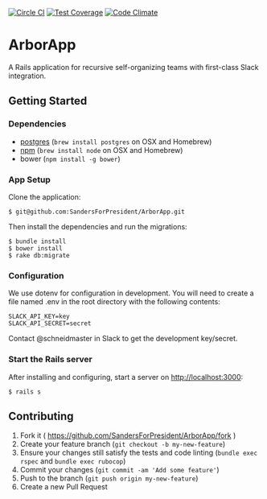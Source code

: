 [![Circle CI](https://circleci.com/gh/SandersForPresident/ArborApp.svg?style=svg)](https://circleci.com/gh/SandersForPresident/ArborApp)
[![Test Coverage](https://codeclimate.com/github/SandersForPresident/ArborApp/badges/coverage.svg)](https://codeclimate.com/github/SandersForPresident/ArborApp/coverage)
[![Code Climate](https://codeclimate.com/github/SandersForPresident/ArborApp/badges/gpa.svg)](https://codeclimate.com/github/SandersForPresident/ArborApp)

# ArborApp

A Rails application for recursive self-organizing teams with first-class Slack integration.

## Getting Started

### Dependencies

* [postgres](https://wiki.postgresql.org/wiki/Detailed_installation_guides) (`brew install postgres` on OSX and Homebrew)
* [npm](https://docs.npmjs.com/getting-started/installing-node) (`brew install node` on OSX and Homebrew)
* bower (`npm install -g bower`)

### App Setup

Clone the application:

```
$ git@github.com:SandersForPresident/ArborApp.git
```

Then install the dependencies and run the migrations:

```
$ bundle install
$ bower install
$ rake db:migrate
```

### Configuration

We use dotenv for configuration in development. You will need to create a file named .env in the root directory with the following contents:

```
SLACK_API_KEY=key
SLACK_API_SECRET=secret
```

Contact @schneidmaster in Slack to get the development key/secret.

### Start the Rails server

After installing and configuring, start a server on [http://localhost:3000](http://localhost:3000):

```
$ rails s
```

## Contributing

1. Fork it ( https://github.com/SandersForPresident/ArborApp/fork )
2. Create your feature branch (`git checkout -b my-new-feature`)
3. Ensure your changes still satisfy the tests and code linting (`bundle exec rspec` and `bundle exec rubocop`)
4. Commit your changes (`git commit -am 'Add some feature'`)
5. Push to the branch (`git push origin my-new-feature`)
6. Create a new Pull Request